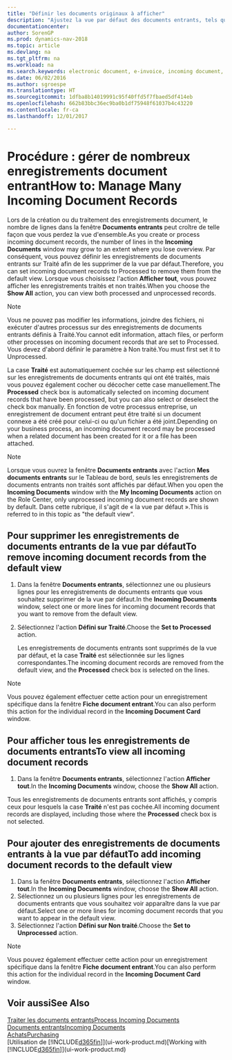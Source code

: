 ```yaml
---
title: "Définir les documents originaux à afficher"
description: "Ajustez la vue par défaut des documents entrants, tels que des factures électroniques, afin d'améliorer votre vue d'ensemble des enregistrements traités et non-traités."
documentationcenter: 
author: SorenGP
ms.prod: dynamics-nav-2018
ms.topic: article
ms.devlang: na
ms.tgt_pltfrm: na
ms.workload: na
ms.search.keywords: electronic document, e-invoice, incoming document, OCR, ecommerce, document exchange, import invoice
ms.date: 06/02/2016
ms.author: sgroespe
ms.translationtype: HT
ms.sourcegitcommit: 1dfba8b14019991c95f40ffd5f7fbaed5df414eb
ms.openlocfilehash: 662b83bbc36ec9ba0b1df75948f61037b4c43220
ms.contentlocale: fr-ca
ms.lasthandoff: 12/01/2017

---
```

# <a name="how-to-manage-many-incoming-document-records"></a><span data-ttu-id="4dd5b-103">Procédure : gérer de nombreux enregistrements document entrant</span><span class="sxs-lookup"><span data-stu-id="4dd5b-103">How to: Manage Many Incoming Document Records</span></span>
<span data-ttu-id="4dd5b-104">Lors de la création ou du traitement des enregistrements document, le nombre de lignes dans la fenêtre **Documents entrants** peut croître de telle façon que vous perdez la vue d'ensemble.</span><span class="sxs-lookup"><span data-stu-id="4dd5b-104">As you create or process incoming document records, the number of lines in the **Incoming Documents** window may grow to an extent where you lose overview.</span></span> <span data-ttu-id="4dd5b-105">Par conséquent, vous pouvez définir les enregistrements de documents entrants sur Traité afin de les supprimer de la vue par défaut.</span><span class="sxs-lookup"><span data-stu-id="4dd5b-105">Therefore, you can set incoming document records to Processed to remove them from the default view.</span></span> <span data-ttu-id="4dd5b-106">Lorsque vous choisissez l'action **Afficher tout**, vous pouvez afficher les enregistrements traités et non traités.</span><span class="sxs-lookup"><span data-stu-id="4dd5b-106">When you choose the **Show All** action, you can view both processed and unprocessed records.</span></span>

> [!NOTE]  
>   <span data-ttu-id="4dd5b-107">Vous ne pouvez pas modifier les informations, joindre des fichiers, ni exécuter d'autres processus sur des enregistrements de documents entrants définis à Traité.</span><span class="sxs-lookup"><span data-stu-id="4dd5b-107">You cannot edit information, attach files, or perform other processes on incoming document records that are set to Processed.</span></span> <span data-ttu-id="4dd5b-108">Vous devez d'abord définir le paramètre à Non traité.</span><span class="sxs-lookup"><span data-stu-id="4dd5b-108">You must first set it to Unprocessed.</span></span>

<span data-ttu-id="4dd5b-109">La case **Traité** est automatiquement cochée sur les champ est sélectionné sur les enregistrements de documents entrants qui ont été traités, mais vous pouvez également cocher ou décocher cette case manuellement.</span><span class="sxs-lookup"><span data-stu-id="4dd5b-109">The **Processed** check box is automatically selected on incoming document records that have been processed, but you can also select or deselect the check box manually.</span></span> <span data-ttu-id="4dd5b-110">En fonction de votre processus entreprise, un enregistrement de document entrant peut être traité si un document connexe a été créé pour celui-ci ou qu'un fichier a été joint.</span><span class="sxs-lookup"><span data-stu-id="4dd5b-110">Depending on your business process, an incoming document record may be processed when a related document has been created for it or a file has been attached.</span></span>

> [!NOTE]  
>   <span data-ttu-id="4dd5b-111">Lorsque vous ouvrez la fenêtre **Documents entrants** avec l'action **Mes documents entrants** sur le Tableau de bord, seuls les enregistrements de documents entrants non traités sont affichés par défaut.</span><span class="sxs-lookup"><span data-stu-id="4dd5b-111">When you open the **Incoming Documents** window with the **My Incoming Documents** action on the Role Center, only unprocessed incoming document records are shown by default.</span></span> <span data-ttu-id="4dd5b-112">Dans cette rubrique, il s'agit de « la vue par défaut ».</span><span class="sxs-lookup"><span data-stu-id="4dd5b-112">This is referred to in this topic as "the default view".</span></span>

## <a name="to-remove-incoming-document-records-from-the-default-view"></a><span data-ttu-id="4dd5b-113">Pour supprimer les enregistrements de documents entrants de la vue par défaut</span><span class="sxs-lookup"><span data-stu-id="4dd5b-113">To remove incoming document records from the default view</span></span>
1. <span data-ttu-id="4dd5b-114">Dans la fenêtre **Documents entrants**, sélectionnez une ou plusieurs lignes pour les enregistrements de documents entrants que vous souhaitez supprimer de la vue par défaut.</span><span class="sxs-lookup"><span data-stu-id="4dd5b-114">In the **Incoming Documents** window, select one or more lines for incoming document records that you want to remove from the default view.</span></span>
2. <span data-ttu-id="4dd5b-115">Sélectionnez l'action **Défini sur Traité**.</span><span class="sxs-lookup"><span data-stu-id="4dd5b-115">Choose the **Set to Processed** action.</span></span>

    <span data-ttu-id="4dd5b-116">Les enregistrements de documents entrants sont supprimés de la vue par défaut, et la case **Traité** est sélectionnée sur les lignes correspondantes.</span><span class="sxs-lookup"><span data-stu-id="4dd5b-116">The incoming document records are removed from the default view, and the **Processed** check box is selected on the lines.</span></span>

> [!NOTE]  
>   <span data-ttu-id="4dd5b-117">Vous pouvez également effectuer cette action pour un enregistrement spécifique dans la fenêtre **Fiche document entrant**.</span><span class="sxs-lookup"><span data-stu-id="4dd5b-117">You can also perform this action for the individual record in the **Incoming Document Card** window.</span></span>

## <a name="to-view-all-incoming-document-records"></a><span data-ttu-id="4dd5b-118">Pour afficher tous les enregistrements de documents entrants</span><span class="sxs-lookup"><span data-stu-id="4dd5b-118">To view all incoming document records</span></span>
1. <span data-ttu-id="4dd5b-119">Dans la fenêtre **Documents entrants**, sélectionnez l'action **Afficher tout**.</span><span class="sxs-lookup"><span data-stu-id="4dd5b-119">In the **Incoming Documents** window, choose the **Show All** action.</span></span>

<span data-ttu-id="4dd5b-120">Tous les enregistrements de documents entrants sont affichés, y compris ceux pour lesquels la case **Traité** n'est pas cochée.</span><span class="sxs-lookup"><span data-stu-id="4dd5b-120">All incoming document records are displayed, including those where the **Processed** check box is not selected.</span></span>

## <a name="to-add-incoming-document-records-to-the-default-view"></a><span data-ttu-id="4dd5b-121">Pour ajouter des enregistrements de documents entrants à la vue par défaut</span><span class="sxs-lookup"><span data-stu-id="4dd5b-121">To add incoming document records to the default view</span></span>
1. <span data-ttu-id="4dd5b-122">Dans la fenêtre **Documents entrants**, sélectionnez l'action **Afficher tout**.</span><span class="sxs-lookup"><span data-stu-id="4dd5b-122">In the **Incoming Documents** window, choose the **Show All** action.</span></span>
2. <span data-ttu-id="4dd5b-123">Sélectionnez un ou plusieurs lignes pour les enregistrements de documents entrants que vous souhaitez voir apparaître dans la vue par défaut.</span><span class="sxs-lookup"><span data-stu-id="4dd5b-123">Select one or more lines for incoming document records that you want to appear in the default view.</span></span>
3. <span data-ttu-id="4dd5b-124">Sélectionnez l'action **Défini sur Non traité**.</span><span class="sxs-lookup"><span data-stu-id="4dd5b-124">Choose the **Set to Unprocessed** action.</span></span>  

> [!NOTE]  
>   <span data-ttu-id="4dd5b-125">Vous pouvez également effectuer cette action pour un enregistrement spécifique dans la fenêtre **Fiche document entrant**.</span><span class="sxs-lookup"><span data-stu-id="4dd5b-125">You can also perform this action for the individual record in the **Incoming Document Card** window.</span></span>

## <a name="see-also"></a><span data-ttu-id="4dd5b-126">Voir aussi</span><span class="sxs-lookup"><span data-stu-id="4dd5b-126">See Also</span></span>
[<span data-ttu-id="4dd5b-127">Traiter les documents entrants</span><span class="sxs-lookup"><span data-stu-id="4dd5b-127">Process Incoming Documents</span></span>](across-process-income-documents.md)  
[<span data-ttu-id="4dd5b-128">Documents entrants</span><span class="sxs-lookup"><span data-stu-id="4dd5b-128">Incoming Documents</span></span>](across-income-documents.md)  
[<span data-ttu-id="4dd5b-129">Achats</span><span class="sxs-lookup"><span data-stu-id="4dd5b-129">Purchasing</span></span>](purchasing-manage-purchasing.md)  
<span data-ttu-id="4dd5b-130">[Utilisation de [!INCLUDE[d365fin](includes/d365fin_md.md)]](ui-work-product.md)</span><span class="sxs-lookup"><span data-stu-id="4dd5b-130">[Working with [!INCLUDE[d365fin](includes/d365fin_md.md)]](ui-work-product.md)</span></span>

